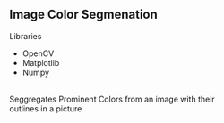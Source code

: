 ## Image Color Segmenation

Libraries<br>
- OpenCV
- Matplotlib
- Numpy
<br>
Seggregates Prominent Colors from an image with their <br>
outlines in a picture<br>
